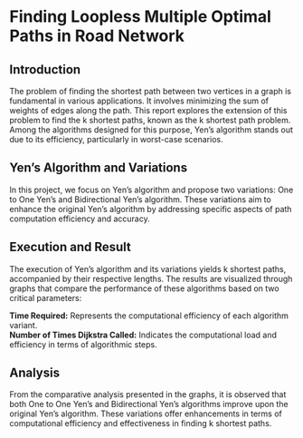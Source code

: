 # Finding Loopless Multiple Optimal Paths in Road Network  
## Introduction 
The problem of finding the shortest path between two vertices in a graph is fundamental in various applications. It involves minimizing the sum of weights of edges along the path. This report explores the extension of this problem to find the k shortest paths, known as the k shortest path problem. Among the algorithms designed for this purpose, Yen’s algorithm stands out due to its efficiency, particularly in worst-case scenarios.  

## Yen’s Algorithm and Variations  
In this project, we focus on Yen’s algorithm and propose two variations: One to One Yen’s and Bidirectional Yen’s algorithm. These variations aim to enhance the original Yen’s algorithm by addressing specific aspects of path computation efficiency and accuracy.  

## Execution and Result
The execution of Yen’s algorithm and its variations yields k shortest paths, accompanied by their respective lengths. The results are visualized through graphs that compare the performance of these algorithms based on two critical parameters:  

**Time Required:** Represents the computational efficiency of each algorithm variant.  
**Number of Times Dijkstra Called:** Indicates the computational load and efficiency in terms of algorithmic steps. 

## Analysis  
From the comparative analysis presented in the graphs, it is observed that both One to One Yen’s and Bidirectional Yen’s algorithms improve upon the original Yen’s algorithm. These variations offer enhancements in terms of computational efficiency and effectiveness in finding k shortest paths.  









